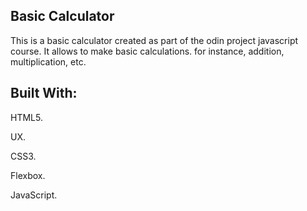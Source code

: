 ## Basic Calculator
This is a basic calculator created as part of the odin project javascript course. It allows to make basic calculations. for instance, addition, multiplication, etc.

## Built With: 

HTML5.

UX.

CSS3.

Flexbox.

JavaScript.

